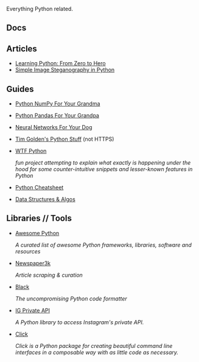Everything Python related.

## Docs

## Articles

- [Learning Python: From Zero to Hero](https://www.freecodecamp.org/news/learning-python-from-zero-to-hero-120ea540b567/?source=userActivityShare-29c79ce3735d-1549635772&_branch_match_id=700667334143811492)
- [Simple Image Steganography in Python](https://hackernoon.com/simple-image-steganography-in-python-18c7b534854f)

## Guides

- [Python NumPy For Your Grandma](https://www.gormanalysis.com/blog/python-numpy-for-your-grandma-2-6-basic-math-on-arrays/)
- [Python Pandas For Your Grandpa](https://www.gormanalysis.com/blog/python-pandas-for-your-grandpa/)
- [Neural Networks For Your Dog](https://www.gormanalysis.com/blog/neural-networks-for-your-dog/)
- [Tim Golden's Python Stuff](http://timgolden.me.uk/python/) (not HTTPS)
- [WTF Python](https://github.com/satwikkansal/wtfpython)

    *fun project attempting to explain what exactly is happening under the hood for some counter-intuitive snippets and lesser-known features in Python*

- [Python Cheatsheet](https://github.com/gto76/python-cheatsheet)
- [Data Structures & Algos](https://github.com/keon/algorithms)

## Libraries // Tools

- [Awesome Python](https://github.com/vinta/awesome-python)

    *A curated list of awesome Python frameworks, libraries, software and resources*

- [Newspaper3k](https://github.com/codelucas/newspaper)

    *Article scraping & curation*

- [Black](https://github.com/psf/black)

    *The uncompromising Python code formatter*

- [IG Private API](https://github.com/ping/instagram_private_api)

    *A Python library to access Instagram's private API.*

- [Click](https://palletsprojects.com/p/click/)

    *Click is a Python package for creating beautiful command line interfaces in a composable way with as little code as necessary.*


